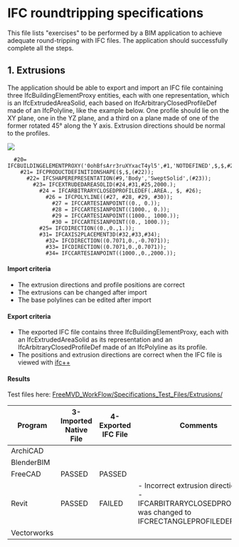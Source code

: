 # IFC roundtripping specifications

This file lists "exercises" to be performed by a BIM application to achieve adequate round-tripping 
with IFC files. The application should successfully complete all the steps.

## 1. Extrusions

The application should be able to export and import an IFC file containing three IfcBuildingElementProxy entities, each with one representation, which is an IfcExtrudedAreaSolid, each based on IfcArbitraryClosedProfileDef made of an IfcPolyline, like the example below. One profile should lie on the XY plane, one in the YZ plane, and a third on a plane made of one of the former rotated 45° along the Y axis. Extrusion directions should be normal to the profiles.

![](https://github.com/OpeningDesign/FreeMVD_WorkFlow/blob/master/Specifications_Test_Files/Extrusions/Extrusions_example.png)

```
  #20= IFCBUILDINGELEMENTPROXY('0ohBfsArr3ruXYxacT4yl5',#1,'NOTDEFINED',$,$,#2,#21,$,.NOTDEFINED.);
    #21= IFCPRODUCTDEFINITIONSHAPE($,$,(#22));
      #22= IFCSHAPEREPRESENTATION(#9,'Body','SweptSolid',(#23));
        #23= IFCEXTRUDEDAREASOLID(#24,#31,#25,2000.);
          #24 = IFCARBITRARYCLOSEDPROFILEDEF(.AREA., $, #26);
            #26 = IFCPOLYLINE((#27, #28, #29, #30));
              #27 = IFCCARTESIANPOINT((0., 0.));
              #28 = IFCCARTESIANPOINT((1000., 0.));
              #29 = IFCCARTESIANPOINT((1000., 1000.));
              #30 = IFCCARTESIANPOINT((0., 1000.));
          #25= IFCDIRECTION((0.,0.,1.));
          #31= IFCAXIS2PLACEMENT3D(#32,#33,#34);
            #32= IFCDIRECTION((0.7071,0.,-0.7071));
            #33= IFCDIRECTION((0.7071,0.,0.7071));
            #34= IFCCARTESIANPOINT((1000.,0.,2000.));
```

#### Import criteria

* The extrusion directions and profile positions are correct
* The extrusions can be changed after import
* The base polylines can be edited after import

#### Export criteria

* The exported IFC file contains three IfcBuildingElementProxy, each with an IfcExtrudedAreaSolid as its representation and an IfcArbitraryClosedProfileDef made of an IfcPolyline as its profile.
* The positions and extrusion directions are correct when the IFC file is viewed with [ifc++](http://ifcquery.com)

#### Results

Test files here: [FreeMVD_WorkFlow/Specifications_Test_Files/Extrusions/](https://github.com/OpeningDesign/FreeMVD_WorkFlow/tree/master/Specifications_Test_Files/Extrusions)

| Program     | 3-Imported Native File | 4-Exported IFC File | Comments                                                                                                 |
| ----------- | ---------------------- | ------------------- | -------------------------------------------------------------------------------------------------------- |
| ArchiCAD    |                        |                     |                                                                                                          |
| BlenderBIM  |                        |                     |                                                                                                          |
| FreeCAD     | PASSED                 | PASSED              |                                                                                                          |
| Revit       | PASSED                 | FAILED              | - Incorrect extrusion direction <br>- IFCARBITRARYCLOSEDPROFILEDEF was changed to IFCRECTANGLEPROFILEDEF |
| Vectorworks |                        |                     |                                                                                                          |


